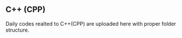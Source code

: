 C++ (CPP) 
----------
Daily codes realted to C++(CPP) are uploaded here with proper folder structure.
